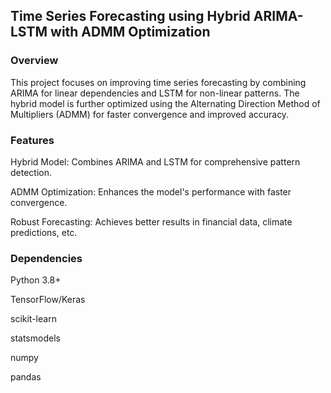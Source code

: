 ## Time Series Forecasting using Hybrid ARIMA-LSTM with ADMM Optimization

### Overview

This project focuses on improving time series forecasting by combining ARIMA for linear dependencies and LSTM for non-linear patterns. The hybrid model is further optimized using the Alternating Direction Method of Multipliers (ADMM) for faster convergence and improved accuracy.

### Features

Hybrid Model: Combines ARIMA and LSTM for comprehensive pattern detection.

ADMM Optimization: Enhances the model's performance with faster convergence.

Robust Forecasting: Achieves better results in financial data, climate predictions, etc.

### Dependencies

Python 3.8+

TensorFlow/Keras

scikit-learn

statsmodels

numpy

pandas
